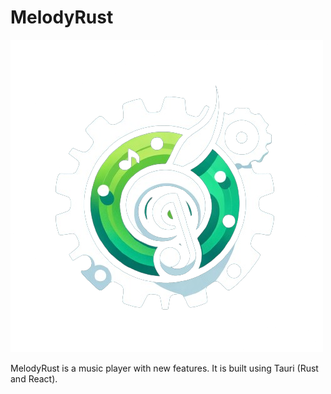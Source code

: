 # MelodyRust

![MelodyRust Icon](src/assets/icon.png)

MelodyRust is a music player with new features. It is built using Tauri (Rust and React).
